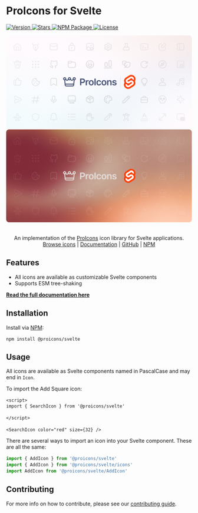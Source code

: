 # ProIcons for Svelte

<p>
    <a href="https://github.com/ProCode-Software/proicons/releases">
        <img src="https://img.shields.io/github/v/release/ProCode-Software/proicons?style=for-the-badge"
            alt="Version">
    </a>
    <a href="">
        <img src="https://img.shields.io/github/stars/ProCode-Software/proicons?style=for-the-badge"
            alt="Stars">
    </a>
    <a href="https://www.npmjs.com/package/@proicons/svelte">
        <img src="https://img.shields.io/npm/dm/@proicons/svelte?label=downloads&style=for-the-badge"
            alt="NPM Package">
    </a>
    <a href="https://github.com/ProCode-Software/proicons/blob/main/LICENSE">
        <img src="https://img.shields.io/github/license/ProCode-Software/proicons?style=for-the-badge"
            alt="License">
    </a>
</p>

<img src="https://raw.githubusercontent.com/ProCode-Software/proicons/main/.github/images/github-cover-svelte_light.png#gh-light-mode-only">
<img src="https://raw.githubusercontent.com/ProCode-Software/proicons/main/.github/images/github-cover-svelte_dark.png#gh-dark-mode-only">

<p align="center">
<br>
An implementation of the <a href="https://github.com/ProCode-Software/proicons" target="_blank">ProIcons</a> icon library for Svelte applications.
<br>
<a href="https://procode-software.github.io/proicons/icons">Browse icons</a> | 
<a href="https://procode-software.github.io/proicons/docs/svelte">Documentation</a> | 
<a href="https://github.com/ProCode-Software/proicons/tree/main/packages/proicons-svelte">GitHub</a> | 
<a href="https://www.npmjs.com/package/@proicons/svelte">NPM</a>
</p>

## Features
- All icons are available as customizable Svelte components
- Supports ESM tree-shaking

**[Read the full documentation here](https://procode-software.github.io/proicons/docs/svelte)**

## Installation
Install via [NPM](https://npmjs.com/package/@proicons/svelte):
```shell
npm install @proicons/svelte
```

## Usage
All icons are available as Svelte components named in PascalCase and may end in `Icon`.

To import the Add Square icon:
```svelte
<script>
import { SearchIcon } from '@proicons/svelte'

</script>

<SearchIcon color="red" size={32} />
```

There are several ways to import an icon into your Svelte component. These are all the same:
```typescript
import { AddIcon } from '@proicons/svelte'
import { AddIcon } from '@proicons/svelte/icons'
import AddIcon from '@proicons/svelte/AddIcon'
```

## Contributing
For more info on how to contribute, please see our [contributing guide](https://github.com/ProCode-Software/proicons/blob/main/CONTRIBUTING.md).